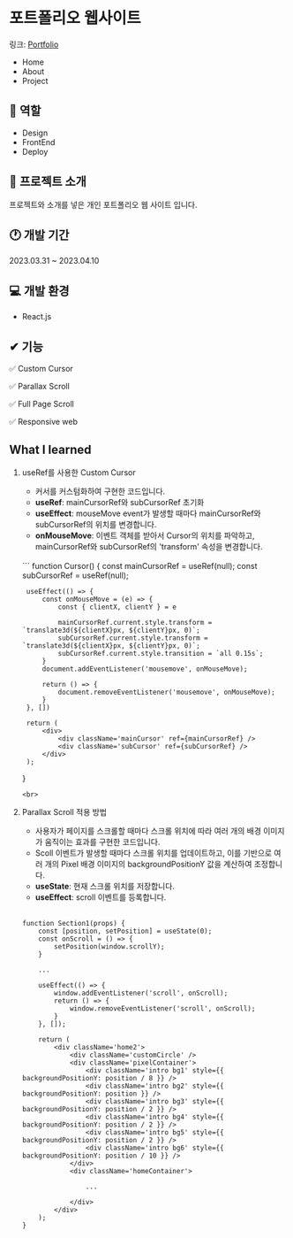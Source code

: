 # 포트폴리오 웹사이트
링크: [Portfolio](https://kosy0907.github.io/Portfolio/)
- Home
- About
- Project

## 📑 역할
- Design
- FrontEnd
- Deploy

## 💬 프로젝트 소개
프로젝트와 소개를 넣은 개인 포트폴리오 웹 사이트 입니다.

## 🕐 개발 기간
2023.03.31 ~ 2023.04.10

## 💻 개발 환경
- React.js

## ✔ 기능
✅ Custom Cursor

✅ Parallax Scroll

✅ Full Page Scroll

✅ Responsive web

## What I learned
1. useRef를 사용한 Custom Cursor
    - 커서를 커스텀화하여 구현한 코드입니다. 
    - **useRef**: mainCursorRef와 subCursorRef 초기화
    - **useEffect**: mouseMove event가 발생할 때마다 mainCursorRef와 subCursorRef의 위치를 변경합니다.
    - **onMouseMove**: 이벤트 객체를 받아서 Cursor의 위치를 파악하고, mainCursorRef와 subCursorRef의 'transform' 속성을 변경합니다.   
    <br>
    ```
    function Cursor() {
        const mainCursorRef = useRef(null);
        const subCursorRef = useRef(null);

        useEffect(() => {
            const onMouseMove = (e) => {
                const { clientX, clientY } = e

                mainCursorRef.current.style.transform = `translate3d(${clientX}px, ${clientY}px, 0)`;
                subCursorRef.current.style.transform = `translate3d(${clientX}px, ${clientY}px, 0)`;
                subCursorRef.current.style.transition = `all 0.15s`;
            }
            document.addEventListener('mousemove', onMouseMove);

            return () => {
                document.removeEventListener('mousemove', onMouseMove);
            }
        }, [])

        return (
            <div>
                <div className='mainCursor' ref={mainCursorRef} />
                <div className='subCursor' ref={subCursorRef} />
            </div>
        );
    }
    ```
    <br>
2. Parallax Scroll 적용 방법
    - 사용자가 페이지를 스크롤할 때마다 스크롤 위치에 따라 여러 개의 배경 이미지가 움직이는 효과를 구현한 코드입니다.
    - Scoll 이벤트가 발생할 때마다 스크롤 위치를 업데이트하고, 이를 기반으로 여러 개의 Pixel 배경 이미지의 backgroundPositionY 값을 계산하여 조정합니다.
    - **useState**: 현재 스크롤 위치를 저장합니다.
    - **useEffect**: scroll 이벤트를 등록합니다.  
    <br>
    
    ```
    function Section1(props) {
        const [position, setPosition] = useState(0);
        const onScroll = () => {
            setPosition(window.scrollY);
        }

        ...

        useEffect(() => {
            window.addEventListener('scroll', onScroll);
            return () => {
                window.removeEventListener('scroll', onScroll);
            }
        }, []);

        return (
            <div className='home2'>
                <div className='customCircle' />
                <div className='pixelContainer'>
                    <div className='intro bg1' style={{ backgroundPositionY: position / 8 }} />
                    <div className='intro bg2' style={{ backgroundPositionY: position }} />
                    <div className='intro bg3' style={{ backgroundPositionY: position / 2 }} />
                    <div className='intro bg4' style={{ backgroundPositionY: position / 2 }} />
                    <div className='intro bg5' style={{ backgroundPositionY: position / 2 }} />
                    <div className='intro bg6' style={{ backgroundPositionY: position / 10 }} />
                </div>
                <div className='homeContainer'>

                    ...
                
                </div>
            </div>
        );
    }
    ```
